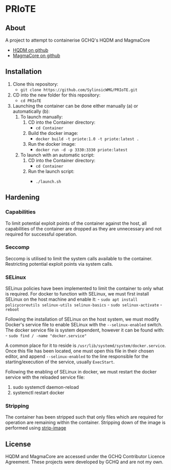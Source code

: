 # PRIoTE

## About 

A project to attempt to containerise GCHQ's HQDM and MagmaCore

- [HQDM on github](https://github.com/gchq/HQDM.git)
- [MagmaCore on github](https://github.com/gchq/MagmaCore.git)

## Installation

1. Clone this repository:
    - `git clone https://github.com/SylinsicWMG/PRIoTE.git`
2. CD into the new folder for this repository:
    - `cd PRIoTE`
3. Launching the container can be done either manually (a) or automatically (b):
    1. To launch manually:
        1. CD into the Container directory:
            - `cd Container`
        2. Build the docker image:
            - `docker build -t priote:1.0 -t priote:latest .`
        3. Run the docker image:
            - `docker run -d -p 3330:3330 priote:latest`
    2. To launch with an automatic script:
        1. CD into the Container directory:
            - `cd Container`
        2. Run the launch script:</li>
            - `./launch.sh`

## Hardening

### Capabilities

To limit potential exploit points of the container against the host, all capabilities of the container are dropped as they are unnecessary and not required for successful operation.

### Seccomp

Seccomp is utilised to limit the system calls available to the container. Restricting potential exploit points via system calls.

### SELinux

SELinux policies have been implemented to limit the container to only what is required. For docker to function with SELinux, we must first install SELinux on the host machine and enable it:
    - `sudo apt install policycoreutils selinux-utils selinux-basics`
    - `sudo selinux-activate`
    - `reboot`

Following the installation of SELinux on the host system, we must modify Docker's service file to enable SELinux with the `--selinux-enabled` switch. The docker service file is system dependent, however it can be found with:
    - `sudo find / -name "docker.service"`
    
A common place for it to reside is `/usr/lib/systemd/system/docker.service`.
Once this file has been located, one must open this file in their chosen editor, and append `--selinux-enabled` to the line responsible for the starting/execution of the service, usually `ExecStart`.

Following the enabling of SELinux in docker, we must restart the docker service with the reloaded service file:
1. sudo systemctl daemon-reload
2. systemctl restart docker

### Stripping

The container has been stripped such that only files which are required for operation are remaining within the container.
Stripping down of the image is performed using [strip-image](https://github.com/SylinsicWMG/strip-image)


## License

HQDM and MagmaCore are accessed under the GCHQ Contributor Licence Agreement. These projects were developed by GCHQ and are not my own.
